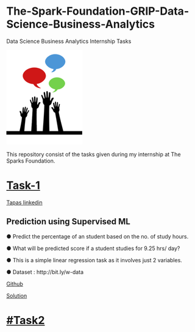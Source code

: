 # The-Spark-Foundation-GRIP-Data-Science-Business-Analytics
Data Science Business Analytics  Internship Tasks

![Spark Foundations](https://github.com/Tapas15/The-Spark-Foundation-GRIP-Data-Science-Business-Analytics/blob/main/logo_small.png
)

This repository consist of the tasks given during my internship at The Sparks Foundation.

<a id="user-content-task1" class = "anchor" aria-hidden = "true" href="#Task1" > <h1> Task-1 </h1></a>
<a href ="">Tapas linkedin </a>
<h2> Prediction using Supervised ML </h2>
<p>● Predict the percentage of an student based on the no. of study hours.</p>
<p>● What will be predicted score if a student studies for 9.25 hrs/ day?</p>
<p>● This is a simple linear regression task as it involves just 2 variables. </p>
<p> ● Dataset : http://bit.ly/w-data</p>
<p><a href = "https://github.com/Tapas15/The-Spark-Foundation-GRIP-Data-Science-Business-Analytics/blob/main/Task1/Linear%20Regression%20task%201%20.ipynb"> Github</a></p>
<a href ="https://nbviewer.jupyter.org/github/Tapas15/The-Spark-Foundation-GRIP-Data-Science-Business-Analytics/blob/main/Task1/Linear%20Regression%20task%201%20.ipynb"> Solution </a>
<a id="user-content-task1" class = "anchor" aria-hidden = "true" href="#Task2" > <h1> #Task2 </h1></a>
